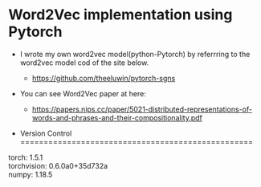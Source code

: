 Word2Vec implementation using Pytorch
================================================

* I wrote my own word2vec model(python-Pytorch) by referrring to the word2vec model cod of the site below.  
  - https://github.com/theeluwin/pytorch-sgns

* You can see Word2Vec paper at here:  
  - https://papers.nips.cc/paper/5021-distributed-representations-of-words-and-phrases-and-their-compositionality.pdf


* Version Control
==================================================

torch: 1.5.1  
torchvision: 0.6.0a0+35d732a  
numpy: 1.18.5  
